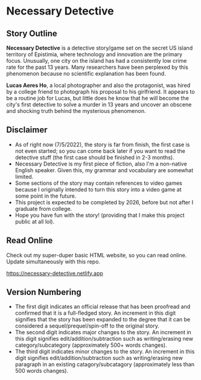 # Necessary Detective

## Story Outline

**Necessary Detective** is a detective story/game set on the secret US island territory of Epistimia, where technology and innovation are the primary focus.
Unusually, one city on the island has had a consistently low crime rate for the past 13 years.
Many researchers have been perplexed by this phenomenon because no scientific explanation has been found.

**Lucas Aeres Ho**, a local photographer and also the protagonist, was hired by a college friend to photograph his proposal to his girlfriend.
It appears to be a routine job for Lucas, but little does he know that he will become the city's first detective to solve a murder in 13 years 
and uncover an obscene and shocking truth behind the mysterious phenomenon.

## Disclaimer
- As of right now (7/5/2022), the story is far from finish, the first case is not even started; so you can come back later if you want to read the detective stuff (the first case should be finished in 2-3 months).
- Necessary Detective is my first piece of fiction, also I'm a non-native English speaker. Given this, my grammar and vocabulary are somewhat limited.
- Some sections of the story may contain references to video games because I originally intended to turn this story into a video game at some point in the future.
- This project is expected to be completed by 2026, before but not after I graduate from college.
- Hope you have fun with the story! (providing that I make this project public at all lol).

## Read Online
Check out my super-duper basic HTML website, so you can read online. Update simultaneously with this repo.

https://necessary-detective.netlify.app

## Version Numbering
- The first digit indicates an official release that has been proofread and confirmed that it is a full-fledged story. An increment in this digit signifies that the story has been expanded to the degree that it can be considered a sequel/prequel/spin-off to the original story.
- The second digit indicates major changes to the story. An increment in this digit signifies edit/addition/subtraction such as writing/erasing new category/subcategory (approximately 500+ words changes).
- The third digit indicates minor changes to the story. An increment in this digit signifies edit/addition/subtraction such as writing/erasing new paragraph in an existing catagory/subcatagory (approximately less than 500 words changes).

